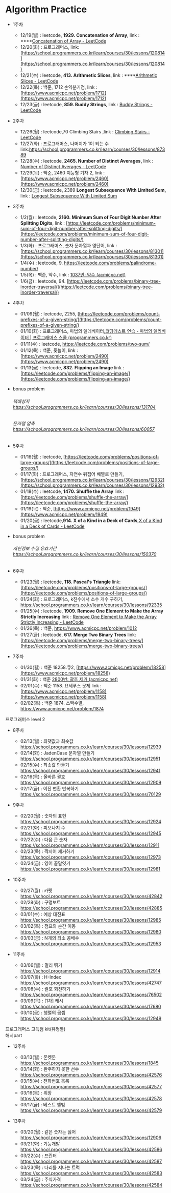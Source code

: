 # Algorithm Practice

- 1주차
    - 12/19(월) : leetcode, **1929. Concatenation of Array**, link : ****[Concatenation of Array - LeetCode](https://leetcode.com/problems/concatenation-of-array/)
    - 12/20(화) : 프로그래머스, link: [https://school.programmers.co.kr/learn/courses/30/lessons/120814](https://school.programmers.co.kr/learn/courses/30/lessons/120814)
    - 12/21(수) : leetcode, **413. Arithmetic Slices**, link : ****[Arithmetic Slices - LeetCode](https://leetcode.com/problems/arithmetic-slices/)
    - 12/22(목) : 백준, 1712 손익분기점, link : [https://www.acmicpc.net/problem/1712](https://www.acmicpc.net/problem/1712)
    - 12/23(금) : leetcode, **859. Buddy Strings**, link : [Buddy Strings - LeetCode](https://leetcode.com/problems/buddy-strings/)
- 2주차
    - 12/26(월) : leetcode,70 Climbing Stairs ,link : [Climbing Stairs - LeetCode](https://leetcode.com/problems/climbing-stairs/)
    - 12/27(화) : 프로그래머스, 나머지가 1이 되는 수link:https://school.programmers.co.kr/learn/courses/30/lessons/87389
    - 12/28(수) : leetcode, **2465. Number of Distinct Averages,** link : [Number of Distinct Averages - LeetCode](https://leetcode.com/problems/number-of-distinct-averages/)
    - 12/29(목) : 백준, 2460 지능형 기차 2, link : [https://www.acmicpc.net/problem/2460](https://www.acmicpc.net/problem/2460)
    - 12/30(금) :  leetcode, 2389 **Longest Subsequence With Limited Sum,** link : [Longest Subsequence With Limited Sum](https://leetcode.com/problems/longest-subsequence-with-limited-sum/)
- 3주차
    - 1/2(월) : leetcode, **2160. Minimum Sum of Four Digit Number After Splitting Digits**, 
    link : [https://leetcode.com/problems/minimum-sum-of-four-digit-number-after-splitting-digits/](https://leetcode.com/problems/minimum-sum-of-four-digit-number-after-splitting-digits/)
    - 1/3(화) : 프로그래머스, 숫자 문자열과 영단어, 
    link : [https://school.programmers.co.kr/learn/courses/30/lessons/81301](https://school.programmers.co.kr/learn/courses/30/lessons/81301)
    - 1/4(수) : leetcode, 9. https://leetcode.com/problems/palindrome-number/
    - 1/5(목) : 백준, 약수, link : [1037번: 약수 (acmicpc.net)](https://www.acmicpc.net/problem/1037)
    - 1/6(금) : leetcode, 94. [https://leetcode.com/problems/binary-tree-inorder-traversal/](https://leetcode.com/problems/binary-tree-inorder-traversal/)
- 4주차
    - 01/09(월) : leetcode, 2255, [https://leetcode.com/problems/count-prefixes-of-a-given-string/](https://leetcode.com/problems/count-prefixes-of-a-given-string/)
    - 01/10(화) : 프로그래머스, 마법의 엘레베이터,[코딩테스트 연습 - 마법의 엘리베이터 | 프로그래머스 스쿨 (programmers.co.kr)](https://school.programmers.co.kr/learn/courses/30/lessons/148653)
    - 01/11(수) : leetcode, https://leetcode.com/problems/two-sum/
    - 01/12(목) : 백준, 윷놀이, link : [https://www.acmicpc.net/problem/2490](https://www.acmicpc.net/problem/2490)
    - 01/13(금) : leetcode, **832. Flipping an Image**
    link : [https://leetcode.com/problems/flipping-an-image/](https://leetcode.com/problems/flipping-an-image/)
    
    

- bonus problem
    ###### 택배상자 https://school.programmers.co.kr/learn/courses/30/lessons/131704
    ###### 문자열 압축 https://school.programmers.co.kr/learn/courses/30/lessons/60057
    
- 5주차
    - 01/16(월) : leetcode, [https://leetcode.com/problems/positions-of-large-groups/](https://leetcode.com/problems/positions-of-large-groups/)
    - 01/17(화) : 프로그래머스, 자연수 뒤집어 배열로 만들기, [https://school.programmers.co.kr/learn/courses/30/lessons/12932](https://school.programmers.co.kr/learn/courses/30/lessons/12932)
    - 01/18(수) : leetcode, **1470. Shuffle the Array** 
    link : [https://leetcode.com/problems/shuffle-the-array/](https://leetcode.com/problems/shuffle-the-array/)
    - 01/19(목) : 백준, [https://www.acmicpc.net/problem/1949](https://www.acmicpc.net/problem/1949)
    - 01/20(금) : leetcode,**914. X of a Kind in a Deck of Cards,**[X of a Kind in a Deck of Cards - LeetCode](https://leetcode.com/problems/x-of-a-kind-in-a-deck-of-cards/)
- bonus problem
   ###### 개인정보 수집 유효기간  https://school.programmers.co.kr/learn/courses/30/lessons/150370
- 6주차
    - 01/23(월) : leetcode, **118. Pascal's Triangle**
    link: [https://leetcode.com/problems/positions-of-large-groups/](https://leetcode.com/problems/positions-of-large-groups/)
    - 01/24(화) : 프로그래머스, k진수에서 소수 개수 구하기, https://school.programmers.co.kr/learn/courses/30/lessons/92335
    - 01/25(수) : leetcode, **1909. Remove One Element to Make the Array Strictly Increasing**
    link : [Remove One Element to Make the Array Strictly Increasing - LeetCode](https://leetcode.com/problems/remove-one-element-to-make-the-array-strictly-increasing/)
    - 01/26(목) : 백준, https://www.acmicpc.net/problem/1012
    - 01/27(금) : leetcode, **617. Merge Two Binary Trees**
    link: [https://leetcode.com/problems/merge-two-binary-trees/](https://leetcode.com/problems/merge-two-binary-trees/)
- 7주차
    - 01/30(월) : 백준 18258.큐2, [https://www.acmicpc.net/problem/18258](https://www.acmicpc.net/problem/18258)
    - 01/31(화) : 백준 [2800번: 괄호 제거 (acmicpc.net)](https://www.acmicpc.net/problem/2800)
    - 02/01(수) : 백준 1158. 요세푸스 문제
    link : [https://www.acmicpc.net/problem/1158](https://www.acmicpc.net/problem/1158)
    - 02/02(목) : 백준 1874. 스택수열, https://www.acmicpc.net/problem/1874
    
프로그래머스 level 2
- 8주차
    - 02/13(월) : 최댓값과 최솟값 https://school.programmers.co.kr/learn/courses/30/lessons/12939
    - 02/14(화) : JadenCase 문자열 만들기 https://school.programmers.co.kr/learn/courses/30/lessons/12951
    - 02/15(수) : 최솟값 만들기 https://school.programmers.co.kr/learn/courses/30/lessons/12941
    - 02/16(목) : 올바른 괄호 https://school.programmers.co.kr/learn/courses/30/lessons/12909
    - 02/17(금) : 이진 변환 반복하기 https://school.programmers.co.kr/learn/courses/30/lessons/70129

- 9주차
    - 02/20(월) : 숫자의 표현 https://school.programmers.co.kr/learn/courses/30/lessons/12924
    - 02/21(화) : 피보나치 수 https://school.programmers.co.kr/learn/courses/30/lessons/12945
    - 02/22(수) : 다음 큰 숫자 https://school.programmers.co.kr/learn/courses/30/lessons/12911
    - 02/23(목) : 짝지어 제거하기 https://school.programmers.co.kr/learn/courses/30/lessons/12973
    - 02/24(금) : 영어 끝말잇기 https://school.programmers.co.kr/learn/courses/30/lessons/12981

- 10주차
    - 02/27(월) : 카펫 https://school.programmers.co.kr/learn/courses/30/lessons/42842
    - 02/28(화) : 구명보트 https://school.programmers.co.kr/learn/courses/30/lessons/42885
    - 03/01(수) : 예상 대진표 https://school.programmers.co.kr/learn/courses/30/lessons/12985
    - 03/02(목) : 점프와 순간 이동 https://school.programmers.co.kr/learn/courses/30/lessons/12980
    - 03/03(금) : N개의 최소 공배수 https://school.programmers.co.kr/learn/courses/30/lessons/12953

- 11주차
    - 03/06(월) : 멀리 뛰기 https://school.programmers.co.kr/learn/courses/30/lessons/12914
    - 03/07(화) : H-Index https://school.programmers.co.kr/learn/courses/30/lessons/42747
    - 03/08(수) : 괄호 회전하기 https://school.programmers.co.kr/learn/courses/30/lessons/76502
    - 03/09(목) : [1차] 캐시 https://school.programmers.co.kr/learn/courses/30/lessons/17680
    - 03/10(금) : 행렬의 곱셈 https://school.programmers.co.kr/learn/courses/30/lessons/12949

프로그래머스 고득점 kit(유형별) <br>
해시part
- 12주차
    - 03/13(월) : 폰켓몬 https://school.programmers.co.kr/learn/courses/30/lessons/1845
    - 03/14(화) : 완주하지 못한 선수 https://school.programmers.co.kr/learn/courses/30/lessons/42576
    - 03/15(수) : 전화번호 목록 https://school.programmers.co.kr/learn/courses/30/lessons/42577
    - 03/16(목) : 위장 https://school.programmers.co.kr/learn/courses/30/lessons/42578
    - 03/17(금) : 베스트 앨범 https://school.programmers.co.kr/learn/courses/30/lessons/42579    
    
- 13주차   
    - 03/20(월) : 같은 숫자는 싫어 https://school.programmers.co.kr/learn/courses/30/lessons/12906
    - 03/21(화) : 기능개발 https://school.programmers.co.kr/learn/courses/30/lessons/42586
    - 03/22(수) : 프린터 https://school.programmers.co.kr/learn/courses/30/lessons/42587
    - 03/23(목) : 다리를 지나는 트럭 https://school.programmers.co.kr/learn/courses/30/lessons/42583
    - 03/24(금) : 주식가격 https://school.programmers.co.kr/learn/courses/30/lessons/42584
    
